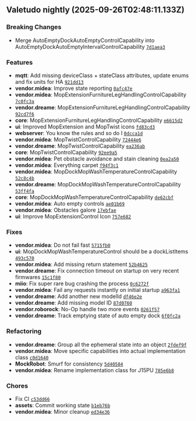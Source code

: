 ## Valetudo nightly (2025-09-26T02:48:11.133Z)
### Breaking Changes

- Merge AutoEmptyDockAutoEmptyControlCapability into AutoEmptyDockAutoEmptyIntervalControlCapability [`7d1aea3`](https://github.com/Hypfer/Valetudo/commit/7d1aea37f772f0d9db4532420d5d8211174a0976)

### Features

- **mqtt**: Add missing deviceClass + stateClass attributes, update enums and fix units for HA [`921dd13`](https://github.com/Hypfer/Valetudo/commit/921dd13b82f384a4f186300a0fbbea45395db4b9)
- **vendor.midea**: Improve state reporting [`0afc47e`](https://github.com/Hypfer/Valetudo/commit/0afc47e9a3c17e7fdb7a8648f4fe4a0582cbfbdf)
- **vendor.midea**: MopExtensionFurnitureLegHandlingControlCapability [`7c0fc3a`](https://github.com/Hypfer/Valetudo/commit/7c0fc3a09416e665a19f79f1a2a936638c3a8111)
- **vendor.dreame**: MopExtensionFurnitureLegHandlingControlCapability [`92cd7f6`](https://github.com/Hypfer/Valetudo/commit/92cd7f6475164d3a6cd15e6a8a696aece35e9c22)
- **core**: MopExtensionFurnitureLegHandlingControlCapability [`e6615d2`](https://github.com/Hypfer/Valetudo/commit/e6615d266c4dad3fb4cf45eb6861a9ac29d6f6b1)
- **ui**: Improved MopExtension and MopTwist icons [`fd83cd3`](https://github.com/Hypfer/Valetudo/commit/fd83cd3fc5afc186dc32845029110dc106e3329b)
- **webserver**: You know the rules and so do I [`0dcca1d`](https://github.com/Hypfer/Valetudo/commit/0dcca1df2f870007738fc267932e18ef6864bbca)
- **vendor.midea**: MopTwistControlCapability [`72444e6`](https://github.com/Hypfer/Valetudo/commit/72444e6fe12275b332760a7bd5969d936f15d710)
- **vendor.dreame**: MopTwistControlCapability [`ea236ab`](https://github.com/Hypfer/Valetudo/commit/ea236abc1ea61874a5cc2b9b9e29e8bf30a6938d)
- **core**: MopTwistControlCapability [`92ee9a5`](https://github.com/Hypfer/Valetudo/commit/92ee9a5f183f53064e98744c569843ea8b0172d3)
- **vendor.midea**: Pet obstacle avoidance and stain cleaning [`0ea2a50`](https://github.com/Hypfer/Valetudo/commit/0ea2a50a4ddcdf76462559c4e0f647c3b95d1f2d)
- **vendor.midea**: Everything carpet [`f94f3c1`](https://github.com/Hypfer/Valetudo/commit/f94f3c1101bbdf764f5b51a26a6c0abe6d0c873a)
- **vendor.midea**: MopDockMopWashTemperatureControlCapability [`52c8c4b`](https://github.com/Hypfer/Valetudo/commit/52c8c4b290d8700634a1854b796f6b5973a98b22)
- **vendor.dreame**: MopDockMopWashTemperatureControlCapability [`53ff4fa`](https://github.com/Hypfer/Valetudo/commit/53ff4fa841a071a16a1427864215d60fbdce3b48)
- **core**: MopDockMopWashTemperatureControlCapability [`de62cbf`](https://github.com/Hypfer/Valetudo/commit/de62cbf8121b5e193488bf96a53d670f2719f554)
- **vendor.midea**: Auto empty controls [`ae01b69`](https://github.com/Hypfer/Valetudo/commit/ae01b6950368122678941a4deaa93be2b6d18fcb)
- **vendor.midea**: Obstacles galore [`17ebfae`](https://github.com/Hypfer/Valetudo/commit/17ebfae6a8e211018bab0e8e8a56b94ac19eeeb5)
- **ui**: Improve MopExtensionControl Icon [`757e682`](https://github.com/Hypfer/Valetudo/commit/757e6827ce54b47fcb19c6f0aa01afe556b05476)

### Fixes

- **vendor.midea**: Do not fail fast [`5715fb0`](https://github.com/Hypfer/Valetudo/commit/5715fb02f2d6b75b0e0c5e46557c0556f4c52375)
- **ui**: MopDockMopWashTemperatureControl should be a dockListItems [`493c570`](https://github.com/Hypfer/Valetudo/commit/493c57010d5cefe0eaa4ae4eefb7081eecda97bf)
- **vendor.midea**: Add missing return statement [`52b4625`](https://github.com/Hypfer/Valetudo/commit/52b462517b48ecd75abdc7c9ba68a35031e4cc5f)
- **vendor.dreame**: Fix connection timeout on startup on very recent firmwares [`15c1f80`](https://github.com/Hypfer/Valetudo/commit/15c1f801add4c7af61dc13378e30a224efb73383)
- **miio**: Fix super rare bug crashing the process [`0c6272f`](https://github.com/Hypfer/Valetudo/commit/0c6272f704c1d49e1fecf40ccc09be89e51ea03e)
- **vendor.midea**: Fail any requests instantly on initial startup [`a963fa1`](https://github.com/Hypfer/Valetudo/commit/a963fa17ee51382d4f406559e782d94c141cc3c7)
- **vendor.dreame**: Add another new modelId [`df46e2e`](https://github.com/Hypfer/Valetudo/commit/df46e2e69797851df1ae0d10b9e50c3aa21d8945)
- **vendor.dreame**: Add missing model ID [`87d0760`](https://github.com/Hypfer/Valetudo/commit/87d0760cccd364c168691de294c453fc72493b39)
- **vendor.roborock**: No-Op handle two more events [`0261f57`](https://github.com/Hypfer/Valetudo/commit/0261f57e5d696ab8671a61137972203c1207c364)
- **vendor.dreame**: Track emptying state of auto empty dock [`6f0fc2a`](https://github.com/Hypfer/Valetudo/commit/6f0fc2a4535cca3a5985f4990a6dec652895eb13)

### Refactoring

- **vendor.dreame**: Group all the ephemeral state into an object [`2fdef9f`](https://github.com/Hypfer/Valetudo/commit/2fdef9fed7eed04deb763e97c427f87b8c90d0d0)
- **vendor.midea**: Move specific capabilities into actual implementation class [`c0d1640`](https://github.com/Hypfer/Valetudo/commit/c0d1640ae3c111e615f97b10e343f2b34b085297)
- **MockRobot**: Smurf for consistency [`5d40584`](https://github.com/Hypfer/Valetudo/commit/5d405842d2bcda8ae51afe95c4e77aac7e21e232)
- **vendor.midea**: Rename implementation class for J15PU [`785e6b8`](https://github.com/Hypfer/Valetudo/commit/785e6b87cbefa661b021d14e5b6d575b3cbc7f68)

### Chores

- Fix CI [`c53dd66`](https://github.com/Hypfer/Valetudo/commit/c53dd66c6be48176163405aafc1b55212097aea0)
- **assets**: Commit working state [`b1eb76b`](https://github.com/Hypfer/Valetudo/commit/b1eb76b26af8b4da84d09fa50f289a0f1643b43f)
- **vendor.midea**: Minor cleanup [`ed34e36`](https://github.com/Hypfer/Valetudo/commit/ed34e36e4ebcb0ea2bc911743e8a5ddb13982abe)
